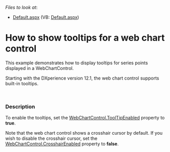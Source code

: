 <!-- default file list -->
*Files to look at*:

* [Default.aspx](./CS/ShowToolTip/Default.aspx) (VB: [Default.aspx](./VB/ShowToolTip/Default.aspx))
<!-- default file list end -->
# How to show tooltips for a web chart control


<p>This example demonstrates how to display tooltips for series points displayed in a WebChartControl. </p><p>Starting with the DXperience  version 12.1, the web chart control supports built-in tooltips.  </p><p><strong><br />
</strong> </p>


<h3>Description</h3>

<p>To enable the tooltips, set the  <a href="http://documentation.devexpress.com/#AspNet/DevExpressXtraChartsWebWebChartControl_ToolTipEnabledtopic"><u>WebChartControl.ToolTipEnabled</u></a> property to <strong>true</strong>. <br />
</p><p>Note that the web chart control shows a crosshair cursor by default. If you wish to disable the crosshair cursor,  set the  <a href="http://help.devexpress.com/#AspNet/DevExpressXtraChartsWebWebChartControl_CrosshairEnabledtopic"><u>WebChartControl.CrosshairEnabled</u></a>  property to <strong>false</strong>.</p><br />


<br/>


